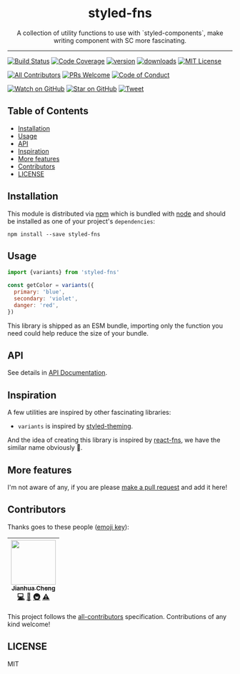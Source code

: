 <div align="center">
<h1>styled-fns</h1>

<p>A collection of utility functions to use with `styled-components`, make writing component with SC more fascinating.</p>
</div>

<hr />

[![Build Status][build-badge]][build]
[![Code Coverage][coverage-badge]][coverage]
[![version][version-badge]][package]
[![downloads][downloads-badge]][npmtrends]
[![MIT License][license-badge]][license]

[![All Contributors](https://img.shields.io/badge/all_contributors-1-orange.svg?style=flat-square)](#contributors)
[![PRs Welcome][prs-badge]][prs]
[![Code of Conduct][coc-badge]][coc]

[![Watch on GitHub][github-watch-badge]][github-watch]
[![Star on GitHub][github-star-badge]][github-star]
[![Tweet][twitter-badge]][twitter]

## Table of Contents

<!-- START doctoc generated TOC please keep comment here to allow auto update -->

<!-- DON'T EDIT THIS SECTION, INSTEAD RE-RUN doctoc TO UPDATE -->

* [Installation](#installation)
* [Usage](#usage)
* [API](#api)
* [Inspiration](#inspiration)
* [More features](#more-features)
* [Contributors](#contributors)
* [LICENSE](#license)

<!-- END doctoc generated TOC please keep comment here to allow auto update -->

## Installation

This module is distributed via [npm][npm] which is bundled with [node][node] and
should be installed as one of your project's `dependencies`:

```
npm install --save styled-fns
```

## Usage

```javascript
import {variants} from 'styled-fns'

const getColor = variants({
  primary: 'blue',
  secondary: 'violet',
  danger: 'red',
})
```

This library is shipped as an ESM bundle, importing only the function you need could help reduce the size of your bundle.

## API

See details in [API Documentation](./other/docs/API.md).

## Inspiration

A few utilities are inspired by other fascinating libraries:

* `variants` is inspired by [styled-theming](https://github.com/styled-components/styled-theming).

And the idea of creating this library is inspired by [react-fns](https://github.com/jaredpalmer/react-fns), we have the similar name obviously 🤷‍.

## More features

I'm not aware of any, if you are please [make a pull request][prs] and add it
here!

## Contributors

Thanks goes to these people ([emoji key][emojis]):

<!-- ALL-CONTRIBUTORS-LIST:START - Do not remove or modify this section -->

<!-- prettier-ignore -->
| [<img src="https://avatars.githubusercontent.com/u/10795207?v=3" width="100px;"/><br /><sub><b>Jianhua Cheng</b></sub>](https://chengjianhua.github.io)<br />[💻](https://github.com/chengjianhua/styled-fns/commits?author=chengjianhua "Code") [📖](https://github.com/chengjianhua/styled-fns/commits?author=chengjianhua "Documentation") [🚇](#infra-chengjianhua "Infrastructure (Hosting, Build-Tools, etc)") [⚠️](https://github.com/chengjianhua/styled-fns/commits?author=chengjianhua "Tests") |
| :---: |

<!-- ALL-CONTRIBUTORS-LIST:END -->

This project follows the [all-contributors][all-contributors] specification.
Contributions of any kind welcome!

## LICENSE

MIT

[npm]: https://www.npmjs.com/
[node]: https://nodejs.org
[build-badge]: https://img.shields.io/travis/chengjianhua/styled-fns.svg?style=flat-square
[build]: https://travis-ci.org/chengjianhua/styled-fns
[coverage-badge]: https://img.shields.io/codecov/c/github/chengjianhua/styled-fns.svg?style=flat-square
[coverage]: https://codecov.io/github/chengjianhua/styled-fns
[version-badge]: https://img.shields.io/npm/v/styled-fns.svg?style=flat-square
[package]: https://www.npmjs.com/package/styled-fns
[downloads-badge]: https://img.shields.io/npm/dm/styled-fns.svg?style=flat-square
[npmtrends]: http://www.npmtrends.com/styled-fns
[license-badge]: https://img.shields.io/npm/l/styled-fns.svg?style=flat-square
[license]: https://github.com/chengjianhua/styled-fns/blob/master/LICENSE
[prs-badge]: https://img.shields.io/badge/PRs-welcome-brightgreen.svg?style=flat-square
[prs]: http://makeapullrequest.com
[donate-badge]: https://img.shields.io/badge/$-support-green.svg?style=flat-square
[coc-badge]: https://img.shields.io/badge/code%20of-conduct-ff69b4.svg?style=flat-square
[coc]: https://github.com/chengjianhua/styled-fns/blob/master/other/CODE_OF_CONDUCT.md
[github-watch-badge]: https://img.shields.io/github/watchers/chengjianhua/styled-fns.svg?style=social
[github-watch]: https://github.com/chengjianhua/styled-fns/watchers
[github-star-badge]: https://img.shields.io/github/stars/chengjianhua/styled-fns.svg?style=social
[github-star]: https://github.com/chengjianhua/styled-fns/stargazers
[twitter]: https://twitter.com/intent/tweet?text=Check%20out%20styled-fns%20by%20%40chengjianhua%20https%3A%2F%2Fgithub.com%2Fchengjianhua%2Fstyled-fns%20%F0%9F%91%8D
[twitter-badge]: https://img.shields.io/twitter/url/https/github.com/chengjianhua/styled-fns.svg?style=social
[emojis]: https://github.com/kentcdodds/all-contributors#emoji-key
[all-contributors]: https://github.com/kentcdodds/all-contributors

